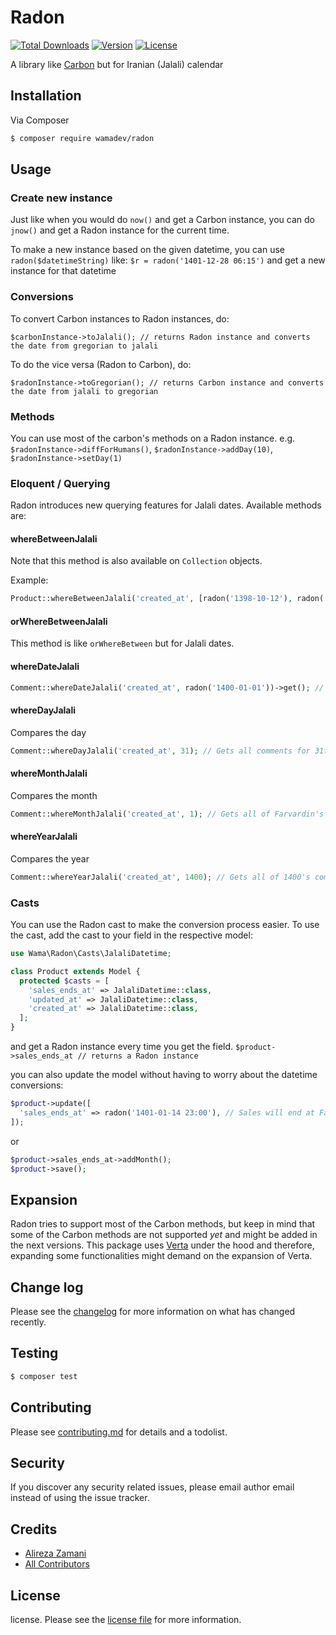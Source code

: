 # Radon

[![Total Downloads](http://poser.pugx.org/wamadev/radon/downloads)](https://packagist.org/packages/wamadev/radon)
[![Version](http://poser.pugx.org/wamadev/radon/version)](https://packagist.org/packages/wamadev/radon)
[![License](http://poser.pugx.org/wamadev/radon/license)](https://packagist.org/packages/wamadev/radon)

A library like [Carbon](https://github.com/briannesbitt/Carbon) but for Iranian (Jalali) calendar

## Installation

Via Composer

``` bash
$ composer require wamadev/radon
```

## Usage

### Create new instance
Just like when you would do `now()` and get a Carbon instance, you can do `jnow()` and get a Radon instance for the current time.

To make a new instance based on the given datetime, you can use `radon($datetimeString)` like:
`$r = radon('1401-12-28 06:15')`
and get a new instance for that datetime

### Conversions

To convert Carbon instances to Radon instances, do:
```
$carbonInstance->toJalali(); // returns Radon instance and converts the date from gregorian to jalali
```

To do the vice versa (Radon to Carbon), do:
```
$radonInstance->toGregorian(); // returns Carbon instance and converts the date from jalali to gregorian
```

### Methods

You can use most of the carbon's methods on a Radon instance. e.g. `$radonInstance->diffForHumans()`, `$radonInstance->addDay(10)`, `$radonInstance->setDay(1)`

### Eloquent / Querying

Radon introduces new querying features for Jalali dates. Available methods are:

#### whereBetweenJalali 
Note that this method is also available on `Collection` objects.

Example:
```php
Product::whereBetweenJalali('created_at', [radon('1398-10-12'), radon('1398-11-12')])->get();
```

#### orWhereBetweenJalali
This method is like `orWhereBetween` but for Jalali dates.

#### whereDateJalali
```php
Comment::whereDateJalali('created_at', radon('1400-01-01'))->get(); // Gets all the comments for first day of 1400
```

#### whereDayJalali
Compares the day
```php
Comment::whereDayJalali('created_at', 31); // Gets all comments for 31th
```

#### whereMonthJalali
Compares the month
```php
Comment::whereMonthJalali('created_at', 1); // Gets all of Farvardin's comments
```

#### whereYearJalali
Compares the year
```php
Comment::whereYearJalali('created_at', 1400); // Gets all of 1400's comments
```

### Casts

You can use the Radon cast to make the conversion process easier. To use the cast, add the cast to your field in the respective model:

```php
use Wama\Radon\Casts\JalaliDatetime;

class Product extends Model {
  protected $casts = [
    'sales_ends_at' => JalaliDatetime::class,
    'updated_at' => JalaliDatetime::class,
    'created_at' => JalaliDatetime::class,
  ];  
}
```
and get a Radon instance every time you get the field. 
`$product->sales_ends_at // returns a Radon instance`

you can also update the model without having to worry about the datetime conversions:
```php
$product->update([
  'sales_ends_at' => radon('1401-01-14 23:00'), // Sales will end at Farvardin 14th
]);
```
or 
```php
$product->sales_ends_at->addMonth();
$product->save();
```

## Expansion

Radon tries to support most of the Carbon methods, but keep in mind that some of the Carbon methods are not supported _yet_ and might be added in the next versions.
This package uses [Verta](https://github.com/hekmatinasser/verta) under the hood and therefore, expanding some functionalities might demand on the expansion of Verta.

## Change log

Please see the [changelog](changelog.md) for more information on what has changed recently.

## Testing

``` bash
$ composer test
```

## Contributing

Please see [contributing.md](contributing.md) for details and a todolist.

## Security

If you discover any security related issues, please email author email instead of using the issue tracker.

## Credits

- [Alireza Zamani][link-author]
- [All Contributors][link-contributors]

## License

license. Please see the [license file](LICENSE) for more information.


[link-packagist]: https://packagist.org/packages/wamadev/radon
[link-downloads]: https://packagist.org/packages/wamadev/radon
[link-travis]: https://travis-ci.org/wamadev/radon
[link-styleci]: https://styleci.io/repos/12345678
[link-author]: https://github.com/alitnk
[link-contributors]: ../../contributors
